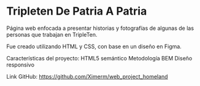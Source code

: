 # Tripleten De Patria A Patria

Página web enfocada a presentar historias y fotografías de algunas de las personas que trabajan en TripleTen.

Fue creado utilizando HTML y CSS, con base en un diseño en Figma.

Características del proyecto:
HTML5 semántico
Metodología BEM
Diseño responsivo

Link GitHub:
https://github.com/Ximerm/web_project_homeland
